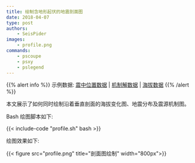 ```yaml
---
title: 绘制含地形起伏的地震剖面图
date: 2018-04-07
type: post
authors:
    - SeisPider
images:
    - profile.png
commands:
    - pscoupe
    - psxy
    - pslegend
---
```

{{% alert info %}}
示例数据:
[震中位置数据](/example/ex019/event.loc.info) |
[机制解数据](/example/ex019/beachballs.info) |
[海拔数据](/example/ex019/elev.csv)
{{% /alert %}}

本文展示了如何同时绘制沿着垂直剖面的海拔变化图、地震分布及震源机制图。

Bash 绘图脚本如下:

{{< include-code "profile.sh" bash >}}

绘图效果如下:

{{< figure src="profile.png" title="剖面图绘制" width="800px">}}
